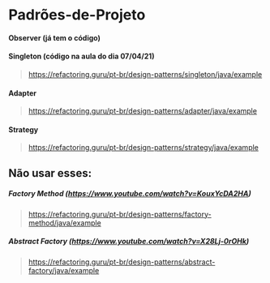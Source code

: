 # Padrões-de-Projeto

#### Observer (já tem o código)

#### Singleton (código na aula do dia 07/04/21)  
>https://refactoring.guru/pt-br/design-patterns/singleton/java/example

#### Adapter  
>https://refactoring.guru/pt-br/design-patterns/adapter/java/example

#### Strategy  
>https://refactoring.guru/pt-br/design-patterns/strategy/java/example

## Não usar esses:  
##### Factory Method (https://www.youtube.com/watch?v=KouxYcDA2HA)  
>https://refactoring.guru/pt-br/design-patterns/factory-method/java/example

##### Abstract Factory (https://www.youtube.com/watch?v=X28Lj-0rOHk)  
>https://refactoring.guru/pt-br/design-patterns/abstract-factory/java/example
